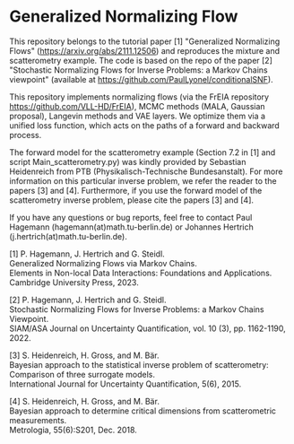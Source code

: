 # Generalized Normalizing Flow

This repository belongs to the tutorial paper [1] "Generalized Normalizing Flows" (https://arxiv.org/abs/2111.12506) 
and reproduces the mixture and scatterometry example. 
The code is based on the repo of the paper [2]
"Stochastic Normalizing Flows for Inverse Problems: a Markov Chains viewpoint" 
(available at https://github.com/PaulLyonel/conditionalSNF).

This repository implements normalizing flows (via the FrEIA repository https://github.com/VLL-HD/FrEIA), 
MCMC methods (MALA, Gaussian proposal), 
Langevin methods and VAE layers. We optimize
them via a unified loss function, which acts on the paths of a forward and backward process.

The forward model for the scatterometry example (Section 7.2 in [1] and script Main_scatterometry.py) 
was kindly provided by Sebastian Heidenreich from PTB (Physikalisch-Technische Bundesanstalt). 
For more information on this particular inverse problem, we refer the reader to the papers [3] and [4]. 
Furthermore, if you use the forward model of the scatterometry inverse problem, please cite the papers [3] and [4].

If you have any questions or bug reports, feel free to contact Paul Hagemann (hagemann(at)math.tu-berlin.de) or Johannes Hertrich (j.hertrich(at)math.tu-berlin.de).

[1] P. Hagemann, J. Hertrich and G. Steidl.  
Generalized Normalizing Flows via Markov Chains.  
Elements in Non-local Data Interactions: Foundations and Applications.  
Cambridge University Press, 2023.

[2] P. Hagemann, J. Hertrich and G. Steidl.  
Stochastic Normalizing Flows for Inverse Problems: a Markov Chains Viewpoint.  
SIAM/ASA Journal on Uncertainty Quantification, vol. 10 (3), pp. 1162-1190, 2022.

[3] S. Heidenreich, H. Gross, and M. Bär.  
Bayesian approach to the statistical inverse problem of scatterometry: Comparison of three surrogate models.  
International Journal for Uncertainty Quantification, 5(6), 2015.

[4] S. Heidenreich, H. Gross, and M. Bär.  
Bayesian approach to determine critical dimensions from scatterometric measurements.  
Metrologia, 55(6):S201, Dec. 2018.
